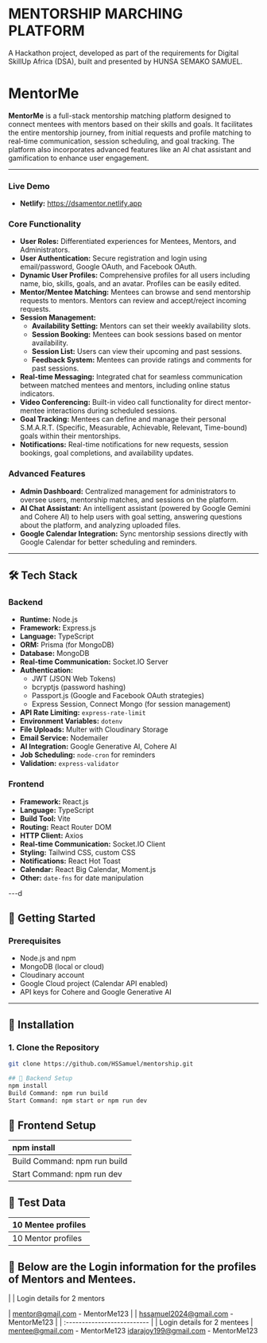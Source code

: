 # MENTORSHIP MARCHING PLATFORM

A Hackathon project, developed as part of the requirements for Digital SkillUp Africa (DSA), built and presented by HUNSA SEMAKO SAMUEL.

# MentorMe

**MentorMe** is a full-stack mentorship matching platform designed to connect mentees with mentors based on their skills and goals. It facilitates the entire mentorship journey, from initial requests and profile matching to real-time communication, session scheduling, and goal tracking. The platform also incorporates advanced features like an AI chat assistant and gamification to enhance user engagement.

---

### Live Demo

- **Netlify:** https://dsamentor.netlify.app

### Core Functionality

- **User Roles:** Differentiated experiences for Mentees, Mentors, and Administrators.
- **User Authentication:** Secure registration and login using email/password, Google OAuth, and Facebook OAuth.
- **Dynamic User Profiles:** Comprehensive profiles for all users including name, bio, skills, goals, and an avatar. Profiles can be easily edited.
- **Mentor/Mentee Matching:** Mentees can browse and send mentorship requests to mentors. Mentors can review and accept/reject incoming requests.
- **Session Management:**
  - **Availability Setting:** Mentors can set their weekly availability slots.
  - **Session Booking:** Mentees can book sessions based on mentor availability.
  - **Session List:** Users can view their upcoming and past sessions.
  - **Feedback System:** Mentees can provide ratings and comments for past sessions.
- **Real-time Messaging:** Integrated chat for seamless communication between matched mentees and mentors, including online status indicators.
- **Video Conferencing:** Built-in video call functionality for direct mentor-mentee interactions during scheduled sessions.
- **Goal Tracking:** Mentees can define and manage their personal S.M.A.R.T. (Specific, Measurable, Achievable, Relevant, Time-bound) goals within their mentorships.
- **Notifications:** Real-time notifications for new requests, session bookings, goal completions, and availability updates.

### Advanced Features

- **Admin Dashboard:** Centralized management for administrators to oversee users, mentorship matches, and sessions on the platform.
- **AI Chat Assistant:** An intelligent assistant (powered by Google Gemini and Cohere AI) to help users with goal setting, answering questions about the platform, and analyzing uploaded files.
- **Google Calendar Integration:** Sync mentorship sessions directly with Google Calendar for better scheduling and reminders.

---

## 🛠 Tech Stack

### Backend

- **Runtime:** Node.js
- **Framework:** Express.js
- **Language:** TypeScript
- **ORM:** Prisma (for MongoDB)
- **Database:** MongoDB
- **Real-time Communication:** Socket.IO Server
- **Authentication:**
  - JWT (JSON Web Tokens)
  - bcryptjs (password hashing)
  - Passport.js (Google and Facebook OAuth strategies)
  - Express Session, Connect Mongo (for session management)
- **API Rate Limiting:** `express-rate-limit`
- **Environment Variables:** `dotenv`
- **File Uploads:** Multer with Cloudinary Storage
- **Email Service:** Nodemailer
- **AI Integration:** Google Generative AI, Cohere AI
- **Job Scheduling:** `node-cron` for reminders
- **Validation:** `express-validator`

### Frontend

- **Framework:** React.js
- **Language:** TypeScript
- **Build Tool:** Vite
- **Routing:** React Router DOM
- **HTTP Client:** Axios
- **Real-time Communication:** Socket.IO Client
- **Styling:** Tailwind CSS, custom CSS
- **Notifications:** React Hot Toast
- **Calendar:** React Big Calendar, Moment.js
- **Other:** `date-fns` for date manipulation

---d

## 🧰 Getting Started

### Prerequisites

- Node.js and npm
- MongoDB (local or cloud)
- Cloudinary account
- Google Cloud project (Calendar API enabled)
- API keys for Cohere and Google Generative AI

---

## 🔧 Installation

### 1. Clone the Repository

```bash
git clone https://github.com/HSSamuel/mentorship.git

## 🔧 Backend Setup
npm install
Build Command: npm run build
Start Command: npm start or npm run dev
```

## 🔧 Frontend Setup

| npm install                  |
| :--------------------------- |
| Build Command: npm run build |
| Start Command: npm run dev   |

## 🔧 Test Data

| 10 Mentee profiles |
| :----------------- |
| 10 Mentor profiles |

## 🔧 Below are the Login information for the profiles of Mentors and Mentees.

| | Login details for 2 mentors

| mentor@gmail.com - MentorMe123 |
| hssamuel2024@gmail.com - MentorMe123 |
| :-------------------------- |
|
Login details for 2 mentees |
mentee@gmail.com - MentorMe123
idarajoy199@gmail.com - MentorMe123
